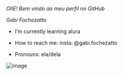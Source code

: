 *OIIE! Bem vindo ao meu perfil no GitHub*

*Gabi Fochezatto*

- I’m currently learning  alura
 
- How to reach me: insta: @gabi.fochezatto
 
- Pronouns: ela/dela


![image](https://github.com/fochezatto/fochezatto/assets/132901406/b7691572-b5d7-4027-993c-e60502a8b35f)

